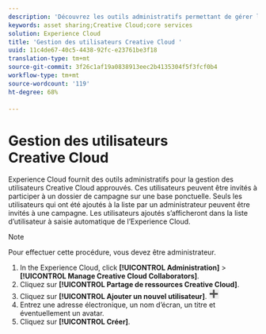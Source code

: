 ```yaml
---
description: 'Découvrez les outils administratifs permettant de gérer les utilisateurs Creative Cloud approuvés dans Experience Cloud. '
keywords: asset sharing;Creative Cloud;core services
solution: Experience Cloud
title: 'Gestion des utilisateurs Creative Cloud '
uuid: 11c4de67-40c5-4438-92fc-e23761be3f18
translation-type: tm+mt
source-git-commit: 3f26c1af19a0838913eec2b4135304f5f3fcf0b4
workflow-type: tm+mt
source-wordcount: '119'
ht-degree: 68%

---
```



# Gestion des utilisateurs Creative Cloud

Experience Cloud fournit des outils administratifs pour la gestion des utilisateurs Creative Cloud approuvés. Ces utilisateurs peuvent être invités à participer à un dossier de campagne sur une base ponctuelle. Seuls les utilisateurs qui ont été ajoutés à la liste par un administrateur peuvent être invités à une campagne. Les utilisateurs ajoutés s’afficheront dans la liste d’utilisateur à saisie automatique de l’Experience Cloud.

>[!NOTE]
>
>Pour effectuer cette procédure, vous devez être administrateur.

1. In the Experience Cloud, click **[!UICONTROL Administration]** > **[!UICONTROL Manage Creative Cloud Collaborators]**.
1. Cliquez sur **[!UICONTROL Partage de ressources Creative Cloud]**.
1. Cliquez sur **[!UICONTROL Ajouter un nouvel utilisateur]**.  ![](assets/mac_add_icon.png)
1. Entrez une adresse électronique, un nom d’écran, un titre et éventuellement un avatar.
1. Cliquez sur **[!UICONTROL Créer]**.
